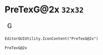 # PreTexG@2x `32x32`
<img src="/img/PreTexG@2x.png" width=32 height=32>

``` CSharp
EditorGUIUtility.IconContent("PreTexG@2x")
```
```
PreTexG@2x
```
